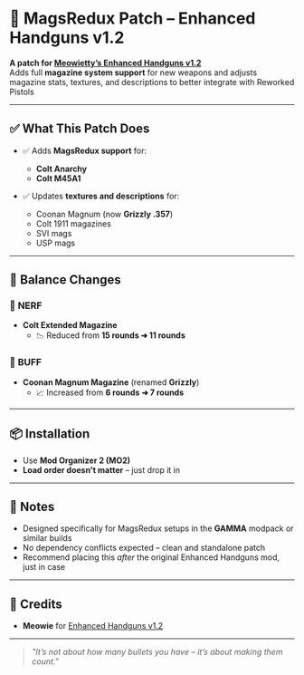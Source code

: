 # 🔫 MagsRedux Patch – Enhanced Handguns v1.2

**A patch for [Meowietty’s Enhanced Handguns v1.2](https://github.com/Meowietty/Enhanced-Handguns-v1.2)**  
Adds full **magazine system support** for new weapons and adjusts magazine stats, textures, and descriptions to better integrate with Reworked Pistols

---

## ✅ What This Patch Does

- ✅ Adds **MagsRedux support** for:
  - **Colt Anarchy**
  - **Colt M45A1**

- ✅ Updates **textures and descriptions** for:
  - Coonan Magnum (now **Grizzly .357**)
  - Colt 1911 magazines
  - SVI mags
  - USP mags

---

## 📢 Balance Changes

### 🔻 **NERF**  
- **Colt Extended Magazine**  
  - 📉 Reduced from **15 rounds ➜ 11 rounds**

### 🔼 **BUFF**  
- **Coonan Magnum Magazine** (renamed **Grizzly**)  
  - 📈 Increased from **6 rounds ➜ 7 rounds**

---

## 📦 Installation

- Use **Mod Organizer 2 (MO2)**
- **Load order doesn't matter** – just drop it in

---

## 🧾 Notes

- Designed specifically for MagsRedux setups in the **GAMMA** modpack or similar builds
- No dependency conflicts expected – clean and standalone patch
- Recommend placing this *after* the original Enhanced Handguns mod, just in case

---

## 🙏 Credits

- **Meowie** for [Enhanced Handguns v1.2](https://github.com/Meowietty/Enhanced-Handguns-v1.2)  

---

> _"It’s not about how many bullets you have – it’s about making them count."_  
